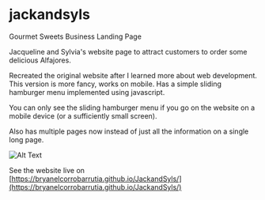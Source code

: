 # jackandsyls
Gourmet Sweets Business Landing Page

Jacqueline and Sylvia's website page to attract customers to order some delicious 
Alfajores.

Recreated the original website after I learned more about web development. This version is more fancy, works on mobile. Has a simple sliding hamburger menu implemented using javascript. 

You can only see the sliding hamburger menu if you go on the website on a mobile device (or a sufficiently small screen).

Also has multiple pages now instead of just all the information on a single long page. 


![Alt Text](https://i.gyazo.com/08cdb548cb2839c7e8aea172d6029415.gif)

See the website live on [https://bryanelcorrobarrutia.github.io/JackandSyls/](https://bryanelcorrobarrutia.github.io/JackandSyls/)
